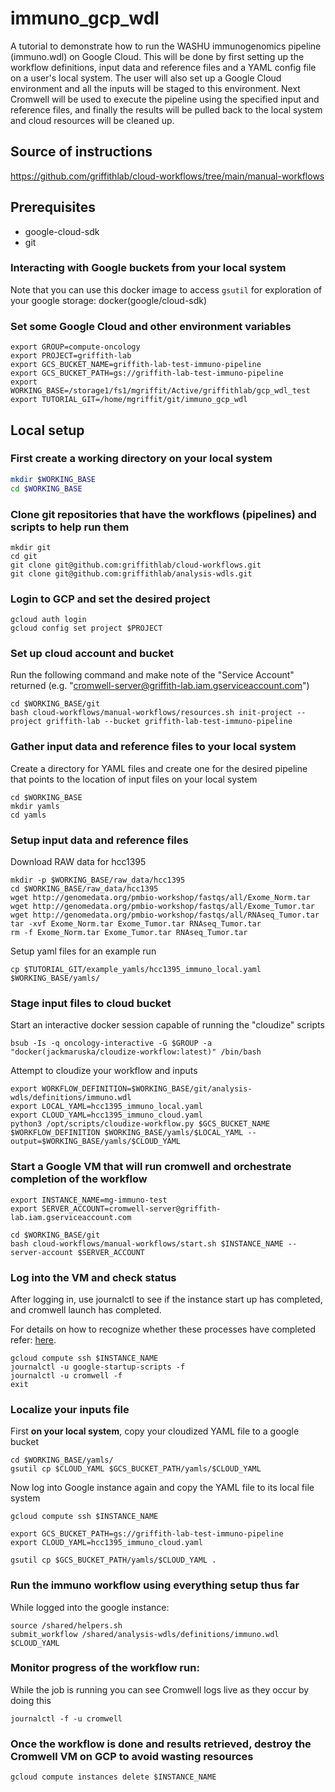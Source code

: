 # immuno_gcp_wdl
A tutorial to demonstrate how to run the WASHU immunogenomics pipeline (immuno.wdl) on Google Cloud.
This will be done by first setting up the workflow definitions, input data and reference files and a 
YAML config file on a user's local system. The user will also set up a Google Cloud environment
and all the inputs will be staged to this environment.  Next Cromwell will be used to execute the pipeline
using the specified input and reference files, and finally the results will be pulled back to the local system
and cloud resources will be cleaned up. 

## Source of instructions
https://github.com/griffithlab/cloud-workflows/tree/main/manual-workflows

## Prerequisites
- google-cloud-sdk
- git

### Interacting with Google buckets from your local system
Note that you can use this docker image to access `gsutil` for exploration of your google storage: docker(google/cloud-sdk)

### Set some Google Cloud and other environment variables

```
export GROUP=compute-oncology
export PROJECT=griffith-lab
export GCS_BUCKET_NAME=griffith-lab-test-immuno-pipeline
export GCS_BUCKET_PATH=gs://griffith-lab-test-immuno-pipeline
export WORKING_BASE=/storage1/fs1/mgriffit/Active/griffithlab/gcp_wdl_test
export TUTORIAL_GIT=/home/mgriffit/git/immuno_gcp_wdl
```

## Local setup

### First create a working directory on your local system

```bash
mkdir $WORKING_BASE
cd $WORKING_BASE
```

### Clone git repositories that have the workflows (pipelines) and scripts to help run them

```
mkdir git
cd git
git clone git@github.com:griffithlab/cloud-workflows.git
git clone git@github.com:griffithlab/analysis-wdls.git
```

### Login to GCP and set the desired project

```
gcloud auth login
gcloud config set project $PROJECT
```

### Set up cloud account and bucket
Run the following command and make note of the "Service Account" returned (e.g. "cromwell-server@griffith-lab.iam.gserviceaccount.com")

```
cd $WORKING_BASE/git
bash cloud-workflows/manual-workflows/resources.sh init-project --project griffith-lab --bucket griffith-lab-test-immuno-pipeline
```

### Gather input data and reference files to your local system
Create a directory for YAML files and create one for the desired pipeline that points to the location of input files on your local system

```
cd $WORKING_BASE
mkdir yamls
cd yamls
```

### Setup input data and reference files

Download RAW data for hcc1395
```
mkdir -p $WORKING_BASE/raw_data/hcc1395
cd $WORKING_BASE/raw_data/hcc1395
wget http://genomedata.org/pmbio-workshop/fastqs/all/Exome_Norm.tar
wget http://genomedata.org/pmbio-workshop/fastqs/all/Exome_Tumor.tar
wget http://genomedata.org/pmbio-workshop/fastqs/all/RNAseq_Tumor.tar
tar -xvf Exome_Norm.tar Exome_Tumor.tar RNAseq_Tumor.tar
rm -f Exome_Norm.tar Exome_Tumor.tar RNAseq_Tumor.tar

```


Setup yaml files for an example run
```
cp $TUTORIAL_GIT/example_yamls/hcc1395_immuno_local.yaml $WORKING_BASE/yamls/
```



### Stage input files to cloud bucket

Start an interactive docker session capable of running the "cloudize" scripts
```
bsub -Is -q oncology-interactive -G $GROUP -a "docker(jackmaruska/cloudize-workflow:latest)" /bin/bash
```

Attempt to cloudize your workflow and inputs
```
export WORKFLOW_DEFINITION=$WORKING_BASE/git/analysis-wdls/definitions/immuno.wdl
export LOCAL_YAML=hcc1395_immuno_local.yaml
export CLOUD_YAML=hcc1395_immuno_cloud.yaml
python3 /opt/scripts/cloudize-workflow.py $GCS_BUCKET_NAME $WORKFLOW_DEFINITION $WORKING_BASE/yamls/$LOCAL_YAML --output=$WORKING_BASE/yamls/$CLOUD_YAML
```

### Start a Google VM that will run cromwell and orchestrate completion of the workflow

```
export INSTANCE_NAME=mg-immuno-test
export SERVER_ACCOUNT=cromwell-server@griffith-lab.iam.gserviceaccount.com

cd $WORKING_BASE/git
bash cloud-workflows/manual-workflows/start.sh $INSTANCE_NAME --server-account $SERVER_ACCOUNT

```

### Log into the VM and check status 

After logging in, use journalctl to see if the instance start up has completed, and cromwell launch has completed.

For details on how to recognize whether these processes have completed refer: [here](https://github.com/griffithlab/cloud-workflows/tree/main/manual-workflows#ssh-in-to-vm).

```
gcloud compute ssh $INSTANCE_NAME
journalctl -u google-startup-scripts -f
journalctl -u cromwell -f
exit

```

### Localize your inputs file

First **on your local system**, copy your cloudized YAML file to a google bucket

```
cd $WORKING_BASE/yamls/
gsutil cp $CLOUD_YAML $GCS_BUCKET_PATH/yamls/$CLOUD_YAML

```

Now log into Google instance again and copy the YAML file to its local file system
```
gcloud compute ssh $INSTANCE_NAME

export GCS_BUCKET_PATH=gs://griffith-lab-test-immuno-pipeline
export CLOUD_YAML=hcc1395_immuno_cloud.yaml

gsutil cp $GCS_BUCKET_PATH/yamls/$CLOUD_YAML .

``` 

### Run the immuno workflow using everything setup thus far

While logged into the google instance:
```
source /shared/helpers.sh
submit_workflow /shared/analysis-wdls/definitions/immuno.wdl $CLOUD_YAML

```

### Monitor progress of the workflow run:
While the job is running you can see Cromwell logs live as they occur by doing this

```
journalctl -f -u cromwell

```




### Once the workflow is done and results retrieved, destroy the Cromwell VM on GCP to avoid wasting resources

```
gcloud compute instances delete $INSTANCE_NAME


```




